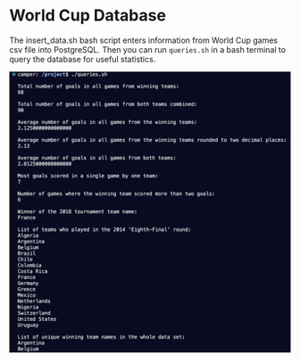 # World Cup Database

The insert_data.sh bash script enters information from World Cup games csv file into PostgreSQL. Then you can run `queries.sh` in a bash terminal to query the database for useful statistics.

![demo of program](world-cup-database-cover.png)
